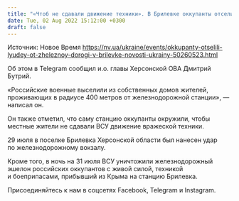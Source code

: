 ```yaml
---
title: "«Чтоб не сдавали движение техники». В Брилевке оккупанты отселили людей от железной дороги после удара ВСУ — Херсонская ОВА"
date: Tue, 02 Aug 2022 15:12:00 +0300
draft: false
---
```

Источник: Новое Время https://nv.ua/ukraine/events/okkupanty-otselili-lyudey-ot-zheleznoy-dorogi-v-brilevke-novosti-ukrainy-50260523.html


Об этом в Telegram сообщил и.о. главы Херсонской ОВА Дмитрий Бутрий.

«Российские военные выселили из собственных домов жителей, проживающих в радиусе 400 метров от железнодорожной станции», — написал он.

Он также отметил, что саму станцию оккупанты окружили, чтобы местные жители не сдавали ВСУ движение вражеской техники.

29 июля в поселке Брилевка Херсонской области был нанесен удар по железнодорожному вокзалу.

Кроме того, в ночь на 31 июля ВСУ уничтожили железнодорожный эшелон российских оккупантов с живой силой, техникой и боеприпасами, прибывший из Крыма на станцию Брилевка.

Присоединяйтесь к нам в соцсетях Facebook, Telegram и Instagram.
